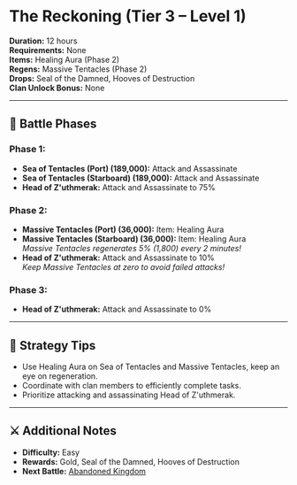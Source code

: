 # The Reckoning (Tier 3 – Level 1)

**Duration:** 12 hours  
**Requirements:** None  
**Items:** Healing Aura (Phase 2)  
**Regens:** Massive Tentacles (Phase 2)  
**Drops:** Seal of the Damned, Hooves of Destruction  
**Clan Unlock Bonus:** None

---

## 🧪 Battle Phases

### Phase 1:
- **Sea of Tentacles (Port) (189,000):** Attack and Assassinate  
- **Sea of Tentacles (Starboard) (189,000):** Attack and Assassinate  
- **Head of Z'uthmerak:** Attack and Assassinate to 75%

### Phase 2:
- **Massive Tentacles (Port) (36,000):** Item: Healing Aura  
- **Massive Tentacles (Starboard) (36,000):** Item: Healing Aura  
  *Massive Tentacles regenerates 5% (1,800) every 2 minutes!*  
- **Head of Z'uthmerak:** Attack and Assassinate to 10%  
  *Keep Massive Tentacles at zero to avoid failed attacks!*

### Phase 3:
- **Head of Z'uthmerak:** Attack and Assassinate to 0%

---

## 🧭 Strategy Tips

- Use Healing Aura on Sea of Tentacles and Massive Tentacles, keep an eye on  regeneration.  
- Coordinate with clan members to efficiently complete tasks.  
- Prioritize attacking and assassinating Head of Z'uthmerak.

---

## ⚔️ Additional Notes

- **Difficulty:** Easy  
- **Rewards:** Gold, Seal of the Damned, Hooves of Destruction  
- **Next Battle:** [Abandoned Kingdom](../tier3/abandoned-kingdom.md)